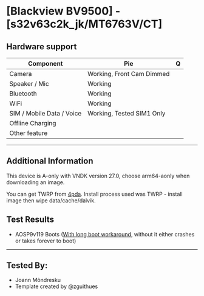 # [Blackview BV9500] - [s32v63c2k_jk/MT6763V/CT]
## Hardware support

| Component                 | Pie                       | Q |
|---------------------------|---------------------------|---|
| Camera                    | Working, Front Cam Dimmed |   |
| Speaker / Mic             | Working                   |   |
| Bluetooth                 | Working                   |   |
| WiFi                      | Working                   |   |
| SIM / Mobile Data / Voice | Working, Tested SIM1 Only |   |
| Offline Charging          |                           |   |
| Other feature             |                           |   |
---

## Additional Information
This device is A-only with VNDK version 27.0, choose arm64-aonly when downloading an image.

You can get TWRP from [4pda](https://4pda.ru/forum/index.php?showtopic=908095&st=440#entry76833222). Install process used was TWRP - install image then wipe data/cache/dalvik.

## Test Results
  *  AOSP9v119  Boots ([With long boot workaround](https://github.com/phhusson/treble_experimentations/issues/576#issuecomment-504475775), without it either crashes or takes forever to boot)
    
 ***
 ## Tested By:
* Joann Mõndresku
* Template created by @zguithues